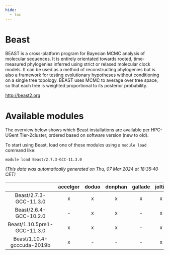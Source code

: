 ```yaml
---
hide:
  - toc
---
```


Beast
=====


BEAST is a cross-platform program for Bayesian MCMC analysis of molecular  sequences. It is entirely orientated towards rooted, time-measured phylogenies inferred using  strict or relaxed molecular clock models. It can be used as a method of reconstructing phylogenies  but is also a framework for testing evolutionary hypotheses without conditioning on a single  tree topology. BEAST uses MCMC to average over tree space, so that each tree is weighted  proportional to its posterior probability.

http://beast2.org
# Available modules


The overview below shows which Beast installations are available per HPC-UGent Tier-2cluster, ordered based on software version (new to old).

To start using Beast, load one of these modules using a `module load` command like:

```shell
module load Beast/2.7.3-GCC-11.3.0
```

*(This data was automatically generated on Thu, 07 Mar 2024 at 18:35:40 CET)*  

| |accelgor|doduo|donphan|gallade|joltik|skitty|
| :---: | :---: | :---: | :---: | :---: | :---: | :---: |
|Beast/2.7.3-GCC-11.3.0|x|x|x|x|x|x|
|Beast/2.6.4-GCC-10.2.0|-|x|x|-|x|-|
|Beast/1.10.5pre1-GCC-11.3.0|x|x|x|-|x|x|
|Beast/1.10.4-gcccuda-2019b|x|-|-|-|x|-|
